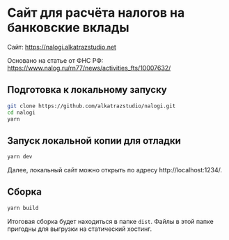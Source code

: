 # Сайт для расчёта налогов на банковские вклады

Сайт: https://nalogi.alkatrazstudio.net

Основано на статье от ФНС РФ:
https://www.nalog.ru/rn77/news/activities_fts/10007632/


## Подготовка к локальному запуску

```sh
git clone https://github.com/alkatrazstudio/nalogi.git
cd nalogi
yarn
```


## Запуск локальной копии для отладки

```sh
yarn dev
```

Далее, локальный сайт можно открыть по адресу http://localhost:1234/.


## Сборка

```sh
yarn build
```

Итоговая сборка будет находиться в папке `dist`.
Файлы в этой папке пригодны для выгрузки на статический хостинг.
